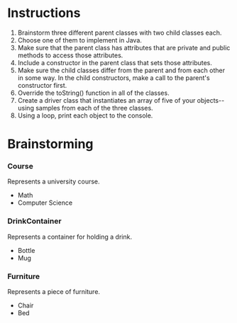 
# Instructions

1. Brainstorm three different parent classes with two child classes each.
2. Choose one of them to implement in Java.
3. Make sure that the parent class has attributes that are private and public methods to access those attributes.
4. Include a constructor in the parent class that sets those attributes.
5. Make sure the child classes differ from the parent and from each other in some way.  In the child constructors, make a call to the parent's constructor first.
6. Override the toString() function in all of the classes.
7. Create a driver class that instantiates an array of five of your objects--using samples from each of the three classes.
8. Using a loop, print each object to the console.

# Brainstorming

### Course
Represents a university course.
* Math
* Computer Science

### DrinkContainer
Represents a container for holding a drink.
* Bottle
* Mug

### Furniture
Represents a piece of furniture.
* Chair
* Bed